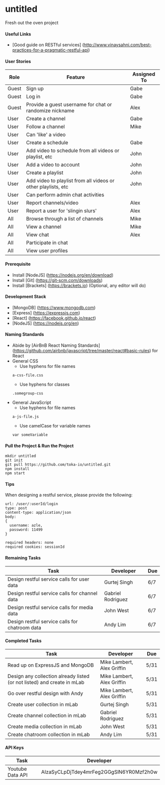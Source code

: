 # untitled
Fresh out the oven project

#### Useful Links
- [Good guide on RESTful services] (http://www.vinaysahni.com/best-practices-for-a-pragmatic-restful-api)

#### User Stories
| Role  | Feature | Assigned To |
| --- | --- | --- |
| Guest | Sign up | Gabe |
| Guest | Log in | Gabe |
| Guest | Provide a guest username for chat or randomize nickname | Alex |
| User | Create a channel | Gabe |
| User | Follow a channel | Mike |
| User | Can 'like' a video | |
| User | Create a schedule | Gabe | 
| User | Add video to schedule from all videos or playlist, etc | John |
| User | Add a video to account | John |
| User | Create a playlist | John |
| User | Add video to playlist from all videos or other playlists, etc | John |
| User | Can perform admin chat activities | |
| User | Report channels/video | Alex |
| User | Report a user  for 'slingin slurs' | Alex |
| All | Browse through a list of channels | Mike |
| All | View a channel | Mike |
| All | View chat | Alex |
| All | Participate in chat | |
| All | View user profiles | |

#### Prerequisite
- Install [NodeJS] (https://nodejs.org/en/download)
- Install [Git] (https://git-scm.com/downloads)
- Install [Brackets] (https://brackets.io) (Optional, any editor will do)

#### Development Stack
- [MongoDB] (https://www.mongodb.com)
- [Express] (https://expressjs.com)
- [React] (https://facebook.github.io/react)
- [NodeJS] (https://nodejs.org/en)

#### Naming Standards
- Abide by [AirBnB React Naming Standards] (https://github.com/airbnb/javascript/tree/master/react#basic-rules) for React
- General CSS
  - Use hyphens for file names
  ```
  a-css-file.css
  ```
  - Use hyphens for classes
  ```
  .somegroup-css
  ```
- General JavaScript
  - Use hyphens for file names
  ```
  a-js-file.js
  ```
  - Use camelCase for variable names
  ```
  var someVariable
  ```
  
#### Pull the Project & Run the Project
```shell
mkdir untitled
git init
git pull https://github.com/toka-io/untitled.git
npm install
npm start
```

#### Tips
When designing a restful service, please provide the following:
```
url: /user/:userId/login
type: post
content-type: application/json
body:
{
  username: azle,
  password: 11499
}

required headers: none
required cookies: sessionId
```

#### Remaining Tasks
| Task  | Developer | Due |
| --- | --- | --- |
| Design restful service calls for user data  | Gurtej Singh  | 6/7 |
| Design restful service calls for channel data  | Gabriel Rodriguez  | 6/7 |
| Design restful service calls for media data  | John West  | 6/7 |
| Design restful service calls for chatroom data  | Andy Lim  | 6/7 |

#### Completed Tasks
| Task  | Developer | Due |
| --- | --- | --- |
| Read up on ExpressJS and MongoDB | Mike Lambert, Alex Griffin  | 5/31 |
| Design any collection already listed (or not listed) and create in mLab | Mike Lambert, Alex Griffin  | 5/31 |
| Go over restful design with Andy | Mike Lambert, Alex Griffin  | 5/31 |
| Create user collection in mLab  | Gurtej Singh  | 5/31  |
| Create channel collection in mLab  | Gabriel Rodriguez  | 5/31  |
| Create media collection in mLab  | John West  | 5/31  |
| Create chatroom collection in mLab  | Andy Lim | 5/31  |

#### API Keys
| Task  | Developer |
| --- | --- |
| Youtube Data API | AIzaSyCLpDjTdey4mrFeg2GGgSlN6YR0Mzf2h0w |
